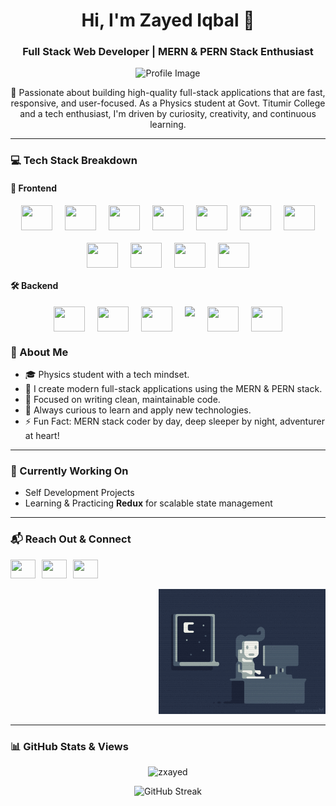 <h1 align="center">Hi, I'm Zayed Iqbal 👋</h1>
<h3 align="center">Full Stack Web Developer | MERN & PERN Stack Enthusiast</h3>

<p align="center">
  <img src="https://i.ibb.co/pK6rTxm/IMG-20230225-143542.jpg" alt="Profile Image" height="250" />
</p>

<p align="center">
  🚀 Passionate about building high-quality full-stack applications that are fast, responsive, and user-focused. As a Physics student at Govt. Titumir College and a tech enthusiast, I'm driven by curiosity, creativity, and continuous learning.
</p>

---

### 💻 Tech Stack Breakdown

#### 🚀 Frontend
<div align="center" style="display: flex; flex-wrap: wrap; justify-content: center; gap: 20px;">

  <img src="https://res.cloudinary.com/dhl04adhz/image/upload/v1747753787/next-portfolio/icons8-html-5-240.png.png" height="40" width="50"  />
  <img src="https://res.cloudinary.com/dhl04adhz/image/upload/v1747753770/next-portfolio/icons8-css3-144.png.png" height="40" width="50"  />
  <img src="https://res.cloudinary.com/dhl04adhz/image/upload/v1747753732/next-portfolio/icons8-bootstrap-240.png.png" height="40" width="50"  />
  <img src="https://res.cloudinary.com/dhl04adhz/image/upload/v1747753885/next-portfolio/icons8-tailwindcss-240.png.png" height="40" width="50"  />
  <img src="https://res.cloudinary.com/dhl04adhz/image/upload/v1747753936/next-portfolio/material%20ui.png.png" height="40" width="50"  />
  <img src="https://res.cloudinary.com/dhl04adhz/image/upload/v1747754440/next-portfolio/shadcn.png.png" height="40" width="50"  />
  <img src="https://res.cloudinary.com/dhl04adhz/image/upload/v1747753806/next-portfolio/icons8-js-240.png.png" height="40" width="50"  />
  <img src="https://cdn.iconscout.com/icon/free/png-256/free-typescript-logo-icon-download-in-svg-png-gif-file-formats--technology-social-media-company-brand-vol-7-pack-logos-icons-2945272.png?f=webp&w=256" height="40" width="50"  />
  <img src="https://res.cloudinary.com/dhl04adhz/image/upload/v1747754218/next-portfolio/react.png.png" height="40" width="50"   />
  <img src="https://res.cloudinary.com/dhl04adhz/image/upload/v1747754039/next-portfolio/next.png.png" height="40" width="50"   />
   <img src="https://res.cloudinary.com/dhl04adhz/image/upload/v1747754374/next-portfolio/redux.png.png" height="40" width="50"  />
</div>

#### 🛠️ Backend
<div align="center" style="display: flex; flex-wrap: wrap; justify-content: center; gap: 20px;">

  <img src="https://res.cloudinary.com/dhl04adhz/image/upload/v1747754089/next-portfolio/nodeJs.png.png" height="40"  width="50" />
  <img src="https://res.cloudinary.com/dhl04adhz/image/upload/v1747753596/next-portfolio/expressJs.png.png" height="40" width="50"  />
  <img src="https://res.cloudinary.com/dhl04adhz/image/upload/v1747753995/next-portfolio/mongodb.png.png" height="40" width="50"  />
 
  <img src="https://media2.dev.to/dynamic/image/width=1000,height=420,fit=cover,gravity=auto,format=auto/https%3A%2F%2Fdev-to-uploads.s3.amazonaws.com%2Fuploads%2Farticles%2Fl8rbs6hk39ei4m4emawr.png" height="40" />
  <img src="https://miro.medium.com/v2/resize:fit:1024/1*sRnURmqek5n5ozXwUrp5kQ.jpeg" height="40" width="50"  />
  <img src="https://res.cloudinary.com/dhl04adhz/image/upload/v1747754160/next-portfolio/postgre.png.png" width="50"  height="40" />
</div>


### 🎯 About Me

- 🎓 Physics student with a tech mindset.
- 💼 I create modern full-stack applications using the MERN & PERN stack.
- 🎯 Focused on writing clean, maintainable code.
- 💬 Always curious to learn and apply new technologies.
- ⚡ Fun Fact: MERN stack coder by day, deep sleeper by night, adventurer at heart!

---

### 🔧 Currently Working On

- Self Development Projects
- Learning & Practicing **Redux** for scalable state management

---

### 📬 Reach Out & Connect

<p align="left" style="display: flex; align-items: center; gap: 10px;">
  <a href="https://www.linkedin.com/in/zayed-iqbal">
    <img height="30" width="40" src="https://skillicons.dev/icons?i=linkedin" />
  </a>
  <a href="https://instagram.com/zzayed0">
    <img height="30" width="40" src="https://skillicons.dev/icons?i=instagram" />
  </a>
  <a href="https://discordapp.com/users/zxayed">
    <img height="30" width="40" src="https://skillicons.dev/icons?i=discord" />
  </a>
</p>

<p align="right">
  <img src="https://github.com/ZxAYED/zxayed/blob/main/coding.gif" height="200" />
</p>

---

### 📊 GitHub Stats & Views

<p align="center">
  <img src="https://komarev.com/ghpvc/?username=zxayed&label=Profile%20views&color=0e75b6&style=flat" alt="zxayed" />
</p>

<p align="center">
  <img src="https://github-readme-streak-stats.herokuapp.com?user=ZxAYED&hide_border=true&background=45%2C4A90E2%2C367588&ring=FF8C00&border=FF8C00&fire=FF8C00&stroke=EBC7E0&currStreakNum=EBC7E0&sideNums=EBC7E0&currStreakLabel=EBC7E0&sideLabels=EBC7E0&dates=EBC7E0&excludeDaysLabel=EBC7E0" alt="GitHub Streak" />
</p>
